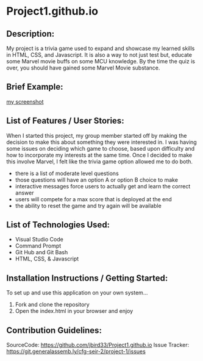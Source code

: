# Project1.github.io

## Description:

My project is a trivia game used to expand and showcase my learned skills in HTML, CSS, and Javascript. 
It is also a way to not just test but, educate some Marvel movie buffs on some MCU knowledge. By the time the quiz is over, you should have gained some Marvel Movie substance.

## Brief Example:
[my screenshot](H:\sei\projects\Project1.github.io\images\snapshot1)



## List of Features / User Stories:

When I started this project, my group member started off by making the decision to make this about something they were interested in. I was having some issues on deciding which game to choose, based upon difficulty and how to incorporate my interests at the same time. Once I decided to make this involve Marvel, I felt like the trivia game option allowed me to do both.

- there is a list of moderate level questions
- those questions will have an option A or option B choice to make
- interactive messages force users to actually get and learn the correct answer
- users will compete for a max score that is deployed at the end
- the ability to reset the game and try again will be available

## List of Technologies Used:

- Visual Studio Code
- Command Prompt
- Git Hub and Git Bash
- HTML, CSS, & Javascript

## Installation Instructions / Getting Started:

To set up and use this application on your own system...
1. Fork and clone the repository
2. Open the index.html in your browser and enjoy

## Contribution Guidelines:

SourceCode: https://github.com/jbird33/Project1.github.io
Issue Tracker: https://git.generalassemb.ly/cfg-seir-2/project-1/issues

